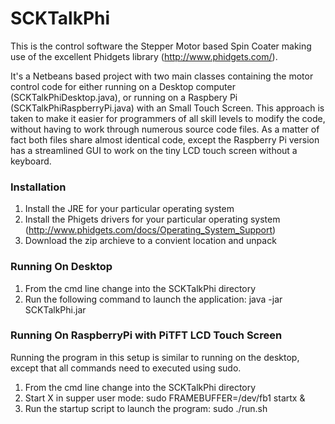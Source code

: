 SCKTalkPhi
==========

This is the control software the Stepper Motor based Spin Coater making use of the excellent Phidgets library (http://www.phidgets.com/).

It's a Netbeans based project with two main classes containing the motor control code for either running on a Desktop computer (SCKTalkPhiDesktop.java), or running on a Raspbery Pi (SCKTalkPhiRaspberryPi.java) with an Small Touch Screen.  This approach is taken to make it easier for programmers of all skill levels to modify the code, without having to work through numerous source code files. As a matter of fact both files share almost identical code, except the Raspberry Pi version has a streamlined GUI to work on the tiny LCD touch screen without a keyboard.

### Installation
1. Install the JRE for your particular operating system
2. Install the Phigets drivers for your particular operating system (http://www.phidgets.com/docs/Operating_System_Support) 
3. Download the zip archieve to a convient location and unpack

### Running On Desktop
1. From the cmd line change into the SCKTalkPhi directory
2. Run the following command to launch the application: java -jar SCKTalkPhi.jar

### Running On RaspberryPi with PiTFT LCD Touch Screen
Running the program in this setup is similar to running on the desktop, except that all commands need to executed using sudo.

1. From the cmd line change into the SCKTalkPhi directory
2. Start X in supper user mode: sudo FRAMEBUFFER=/dev/fb1 startx &
3. Run the startup script to launch the program: sudo ./run.sh

